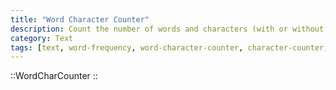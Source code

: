 ```yaml
---
title: "Word Character Counter"
description: Count the number of words and characters (with or without spaces) in your text.
category: Text
tags: [text, word-frequency, word-character-counter, character-counter, text-length]
---
```


::WordCharCounter
::
